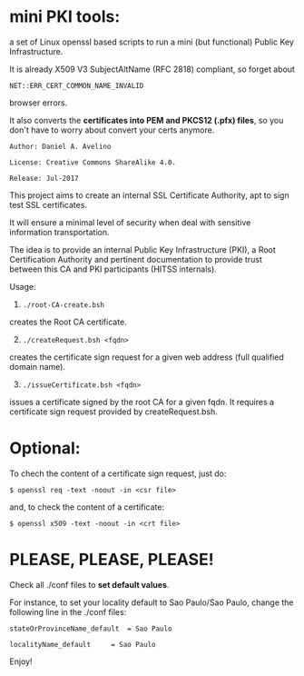 # mini PKI tools: 
a set of Linux openssl based scripts to run a mini (but functional) Public Key Infrastructure.

It is already X509 V3 SubjectAltName (RFC 2818) compliant, so forget about

`NET::ERR_CERT_COMMON_NAME_INVALID`

browser errors.


It also converts the **certificates into PEM and PKCS12 (.pfx) files**, so you don't have to worry about convert your certs anymore.


```
Author: Daniel A. Avelino 

License: Creative Commons ShareAlike 4.0.

Release: Jul-2017

```

This project aims to create an internal SSL Certificate Authority, apt to sign test SSL certificates.

It will ensure a minimal level of security when deal with sensitive information transportation.

The idea is to provide an internal Public Key Infrastructure (PKI), a Root
Certification Authority and pertinent documentation to provide trust between 
this CA and PKI participants (HITSS internals).

Usage:

1. ```./root-CA-create.bsh```

creates the Root CA certificate. 

2. ```./createRequest.bsh <fqdn>```

creates the certificate sign request for a given web address (full qualified domain name).

3. ```./issueCertificate.bsh <fqdn>```

issues a certificate signed by the root CA for a given fqdn. It requires a certificate sign request provided by createRequest.bsh.


# Optional: 

To chech the content of a certificate sign request, just do:

```$ openssl req -text -noout -in <csr file>```

and, to check the content of a certificate:

```$ openssl x509 -text -noout -in <crt file>```


# PLEASE, PLEASE, PLEASE!
Check all ./conf files to **set default values**.

For instance, to set your locality default to Sao Paulo/Sao Paulo, change the following line in the ./conf files:


```stateOrProvinceName_default 	= Sao Paulo```

```localityName_default 	= Sao Paulo```



Enjoy!
